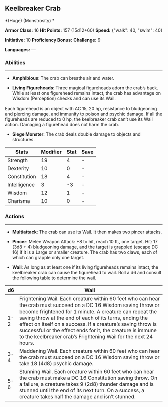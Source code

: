 ## Keelbreaker Crab
*(Huge) (Monstrosity) *

**Armor Class:** 16
**Hit Points:** 157 (15d12+60)
**Speed:** {"walk": 40, "swim": 40}

**Initiative:** 10
**Proficiency Bonus:**
**Challenge:** 9

**Languages:** —

### Abilities
 --- 
- **Amphibious**: The crab can breathe air and water.

- **Living Figureheads**: Three magical figureheads adorn the crab’s back. While at least one figurehead remains intact, the crab has advantage on Wisdom (Perception) checks and can use its Wail.

Each figurehead is an object with AC 15, 20 hp, resistance to bludgeoning and piercing damage, and immunity to poison and psychic damage. If all the figureheads are reduced to 0 hp, the keelbreaker crab can’t use its Wail action. Damaging a figurehead does not harm the crab.

- **Siege Monster**: The crab deals double damage to objects and structures.



| Stats | Modifier | Stat | Save
| ---- | ---- | ---- | ---- |
| Strength | 19 | 4 | - |
| Dexterity | 10 | 0 | - |
| Constitution | 18 | 4 | - |
| Intelligence | 3 | -3 | - |
| Wisdom | 12 | 1 | - |
| Charisma | 10 | 0 | - |

### Actions
 --- 
- **Multiattack**: The crab can use its Wail. It then makes two pincer attacks.

- **Pincer**: Melee Weapon Attack: +8 to hit, reach 10 ft., one target. Hit: 17 (3d8 + 4) bludgeoning damage, and the target is grappled (escape DC 16) if it is a Large or smaller creature. The crab has two claws, each of which can grapple only one target.

- **Wail**: As long as at least one if its living figureheads remains intact, the keelbreaker crab can cause the figurehead to wail. Roll a d6 and consult the following table to determine the wail.

| d6 | Wail |
|----|------|
| 1-2 | Frightening Wail. Each creature within 60 feet who can hear the crab must succeed on a DC 16 Wisdom saving throw or become frightened for 1 minute. A creature can repeat the saving throw at the end of each of its turns, ending the effect on itself on a success. If a creature’s saving throw is successful or the effect ends for it, the creature is immune to the keelbreaker crab’s Frightening Wail for the next 24 hours. |
| 3-4 | Maddening Wail. Each creature within 60 feet who can hear the crab must succeed on a DC 16 Wisdom saving throw or take 18 (4d8) psychic damage. |
| 5-6 | Stunning Wail. Each creature within 60 feet who can hear the crab must make a DC 16 Constitution saving throw. On a failure, a creature takes 9 (2d8) thunder damage and is stunned until the end of its next turn. On a success, a creature takes half the damage and isn’t stunned. |

